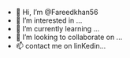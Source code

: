 - 👋 Hi, I’m @Fareedkhan56
- 👀 I’m interested in ...
- 🌱 I’m currently learning ...
- 💞️ I’m looking to collaborate on ...
- 📫 contact me on linKedin...

<!---
Fareedkhan56/Fareedkhan56 is a ✨ special ✨ repository because its `README.md` (this file) appears on your GitHub profile.
You can click the Preview link to take a look at your changes.
--->
